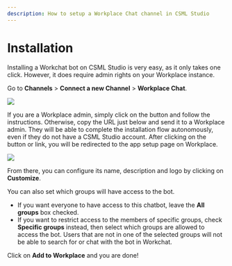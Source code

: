 ```yaml
---
description: How to setup a Workplace Chat channel in CSML Studio
---
```


# Installation

Installing a Workchat bot on CSML Studio is very easy, as it only takes one click. However, it does require admin rights on your Workplace instance.

Go to **Channels** &gt; **Connect a new Channel** &gt; **Workplace Chat**.

![](../../.gitbook/assets/capture-de-cran-2020-04-20-18.26.25.png)

If you are a Workplace admin, simply click on the button and follow the instructions. Otherwise, copy the URL just below and send it to a Workplace admin. They will be able to complete the installation flow autonomously, even if they do not have a CSML Studio account. After clicking on the button or link, you will be redirected to the app setup page on Workplace.

![](../../.gitbook/assets/capture-de-cran-2020-04-20-18.28.32.png)

From there, you can configure its name, description and logo by clicking on **Customize**.

You can also set which groups will have access to the bot.

* If you want everyone to have access to this chatbot, leave the **All groups** box checked. 
* If you want to restrict access to the members of specific groups, check **Specific groups** instead, then select which groups are allowed to access the bot. Users that are not in one of the selected groups will not be able to search for or chat with the bot in Workchat.

Click on **Add to Workplace** and you are done!

